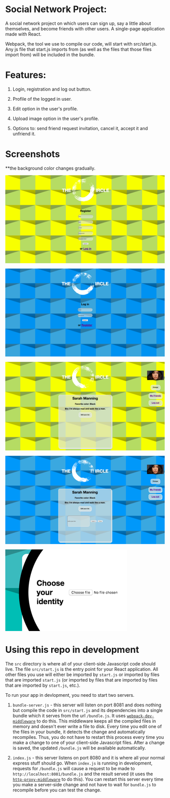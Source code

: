 # Social Network Project:

A social network project on which users can sign up, say a little about themselves, and become friends with other users. A single-page application made with React.

Webpack, the tool we use to compile our code, will start with src/start.js. Any js file that start.js imports from (as well as the files that those files import from) will be included in the bundle.


# Features:

1. Login, registration and log out button.

2. Profile of the logged in user.

3. Edit option in the user's profile.

4. Upload image option in the user's profile.

5. Options to: send friend request invitation, cancel it, accept it and unfriend it.


# Screenshots

**the background color changes gradually.

![alt text](https://github.com/mirre777/the-circle/blob/master/Screen%20Shot%202018-03-23%20at%2021.28.35.png)



![alt text](https://github.com/mirre777/the-circle/blob/master/Screen%20Shot%202018-03-23%20at%2021.29.21.png)



![alt text](https://github.com/mirre777/the-circle/blob/master/Screen%20Shot%202018-03-23%20at%2021.37.09.png)



![alt text](https://github.com/mirre777/the-circle/blob/master/Screen%20Shot%202018-03-23%20at%2021.37.26.png)



![alt text](https://github.com/mirre777/the-circle/blob/master/Screen%20Shot%202018-03-23%20at%2020.14.23.png)



# Using this repo in development

The `src` directory is where all of your client-side Javascript code should live. The file `src/start.js` is the entry point for your React application. All other files you use will either be imported by `start.js` or imported by files that are imported `start.js` (or imported by files that are imported by files that are imported by `start.js`, etc.).

To run your app in devlopment, you need to start two servers.

1. `bundle-server.js` - this server will listen on port 8081 and does nothing but compile the code in `src/start.js` and its dependencies into a single bundle which it serves from the url `/bundle.js`. It uses [`webpack-dev-middleware`](https://github.com/webpack/webpack-dev-middleware) to do this. This middleware keeps all the compiled files in memory and doesn't ever write a file to disk. Every time you edit one of the files in your bundle, it detects the change and automatically recompiles. Thus, you do not have to restart this process every time you make a change to one of your client-side Javascript files. After a change is saved, the updated `/bundle.js` will be available automatically.

2. `index.js` - this server listens on port 8080 and it is where all your normal express stuff should go. When `index.js` is running in development, requests for `/bundle.js` will cause a request to be made to `http://localhost:8081/bundle.js` and the result served (it uses the [`http-proxy-middleware`](https://github.com/chimurai/http-proxy-middleware) to do this). You can restart this server every time you make a server-side change and not have to wait for `bundle.js` to recompile before you can test the change.
